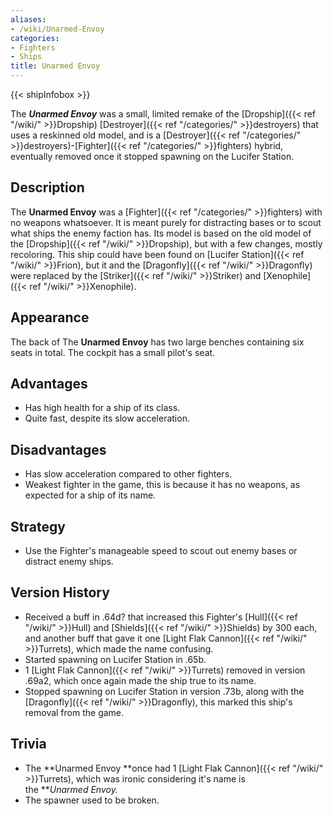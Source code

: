 ```yaml
---
aliases:
- /wiki/Unarmed-Envoy
categories:
- Fighters
- Ships
title: Unarmed Envoy
---  
```


{{< shipInfobox >}} 

The **_Unarmed Envoy_** was a small, limited remake of the [Dropship]({{< ref "/wiki/" >}}Dropship) [Destroyer]({{< ref "/categories/" >}}destroyers) that uses a reskinned old model, and is a [Destroyer]({{< ref "/categories/" >}}destroyers)-[Fighter]({{< ref "/categories/" >}}fighters) hybrid, eventually removed once it stopped spawning on the Lucifer Station.

## Description

The **Unarmed Envoy** was a [Fighter]({{< ref "/categories/" >}}fighters) with no weapons whatsoever. It is meant purely for distracting bases or to scout what ships the enemy faction has. Its model is based on the old model of the [Dropship]({{< ref "/wiki/" >}}Dropship), but with a few changes, mostly recoloring. This ship could have been found on [Lucifer Station]({{< ref "/wiki/" >}}Frion), but it and the [Dragonfly]({{< ref "/wiki/" >}}Dragonfly) were replaced by the [Striker]({{< ref "/wiki/" >}}Striker) and [Xenophile]({{< ref "/wiki/" >}}Xenophile).

## Appearance

The back of The **Unarmed Envoy** has two large benches containing six seats in total. The cockpit has a small pilot's seat.

## Advantages

- Has high health for a ship of its class.
- Quite fast, despite its slow acceleration.

## Disadvantages

- Has slow acceleration compared to other fighters.
- Weakest fighter in the game, this is because it has no weapons, as expected for a ship of its name.

## Strategy

- Use the Fighter's manageable speed to scout out enemy bases or distract enemy ships.

## Version History 

- Received a buff in .64d? that increased this Fighter's [Hull]({{< ref "/wiki/" >}}Hull) and [Shields]({{< ref "/wiki/" >}}Shields) by 300 each, and another buff that gave it one [Light Flak Cannon]({{< ref "/wiki/" >}}Turrets), which made the name confusing.
- Started spawning on Lucifer Station in .65b.
- 1 [Light Flak Cannon]({{< ref "/wiki/" >}}Turrets) removed in version .69a2, which once again made the ship true to its name.
- Stopped spawning on Lucifer Station in version .73b, along with the [Dragonfly]({{< ref "/wiki/" >}}Dragonfly), this marked this ship's removal from the game.

## Trivia

- The **Unarmed Envoy **once had 1 [Light Flak Cannon]({{< ref "/wiki/" >}}Turrets), which was ironic considering it's name is the ***Unarmed *Envoy.**
- The spawner used to be broken.